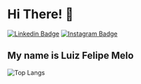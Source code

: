 <h1>Hi There! 👋</h1>

[![Linkedin Badge](https://img.shields.io/badge/-LinkedIn-6633cc?style=flat-square&logo=Linkedin&logoColor=white&link=https://www.linkedin.com/in/luiz-felipe-melo8713/)](https://www.linkedin.com/in/luiz-felipe-melo8713/)
[![Instagram Badge](https://img.shields.io/badge/Instagram-6633cc?style=fçat-squarre&logo=instagram&logoColor=white&link=https://www.instagram.com/felipe.smx/)](https://www.instagram.com/felipe.smx/)


## My name is Luiz Felipe Melo


<div align="left">
  
  ![Top Langs](https://github-readme-stats.vercel.app/api/top-langs/?username=luizmelo1=compact)
  
 </div>
